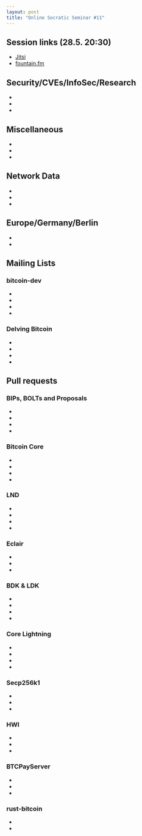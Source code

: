 ```yaml
---
layout: post
title: "Online Socratic Seminar #11"
---
```


## Session links (28.5. 20:30)

- [Jitsi](https://meet.jit.si/moderated/8258683a311677c4d07e7cc16ad5c2d817a285137af52fc0b447177b1faeae6b)
- [fountain.fm](https://fountain.fm/show/ZRopbw0irxT5HgbS3XYq)

## Security/CVEs/InfoSec/Research

- []()
- []()
- []()

## Miscellaneous

- []()
- []()
- []()

## Network Data

- []()
- []()
- []()

## Europe/Germany/Berlin

- []()
- []()

## Mailing Lists

### bitcoin-dev

- []()
- []()
- []()
- []()

### Delving Bitcoin

- []()
- []()
- []()
- []()

## Pull requests

### BIPs, BOLTs and Proposals

- []()
- []()
- []()
- []()

### Bitcoin Core

- []()
- []()
- []()
- []()

### LND

- []()
- []()
- []()
- []()

### Eclair

- []()
- []()
- []()

### BDK & LDK

- []()
- []()
- []()
- []()

### Core Lightning

- []()
- []()
- []()
- []()

### Secp256k1

- []()
- []()
- []()

### HWI

- []()
- []()
- []()

### BTCPayServer

- []()
- []()
- []()

### rust-bitcoin

- []()
- []()
